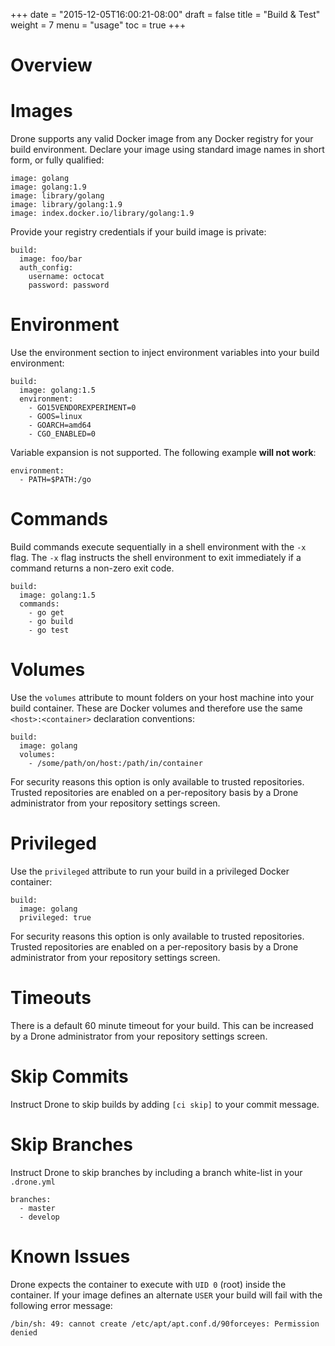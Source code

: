 +++
date = "2015-12-05T16:00:21-08:00"
draft = false
title = "Build & Test"
weight = 7
menu = "usage"
toc = true
+++

# Overview

# Images

Drone supports any valid Docker image from any Docker registry for your build environment. Declare your image using standard image names in short form, or fully qualified:

```
image: golang
image: golang:1.9
image: library/golang
image: library/golang:1.9
image: index.docker.io/library/golang:1.9
```

Provide your registry credentials if your build image is private:

```
build:
  image: foo/bar
  auth_config:
    username: octocat
    password: password
```


# Environment

Use the environment section to inject environment variables into your build environment:

```
build:
  image: golang:1.5
  environment:
    - GO15VENDOREXPERIMENT=0
    - GOOS=linux
    - GOARCH=amd64
    - CGO_ENABLED=0
```

Variable expansion is not supported. The following example __will not work__:

```
environment:
  - PATH=$PATH:/go
```

# Commands

Build commands execute sequentially in a shell environment with the `-x` flag. The `-x` flag instructs the shell environment to exit immediately if a command returns a non-zero exit code.

```
build:
  image: golang:1.5
  commands:
    - go get
    - go build
    - go test
```

# Volumes

Use the `volumes` attribute to mount folders on your host machine into your build container. These are Docker volumes and therefore use the same `<host>:<container>` declaration conventions:

```
build:
  image: golang
  volumes:
    - /some/path/on/host:/path/in/container
```

For security reasons this option is only available to trusted repositories. Trusted repositories are enabled on a per-repository basis by a Drone administrator from your repository settings screen.

# Privileged

Use the `privileged` attribute to run your build in a privileged Docker container:

```
build:
  image: golang
  privileged: true
```

For security reasons this option is only available to trusted repositories. Trusted repositories are enabled on a per-repository basis by a Drone administrator from your repository settings screen.

# Timeouts

There is a default 60 minute timeout for your build. This can be increased by a Drone administrator from your repository settings screen.

# Skip Commits

Instruct Drone to skip builds by adding `[ci skip]` to your commit message.

# Skip Branches

Instruct Drone to skip branches by including a branch white-list in your `.drone.yml`

```
branches:
  - master
  - develop
```

# Known Issues

Drone expects the container to execute with `UID 0` (root) inside the container. If your image defines an alternate `USER` your build will fail with the following error message:

```
/bin/sh: 49: cannot create /etc/apt/apt.conf.d/90forceyes: Permission denied
```
